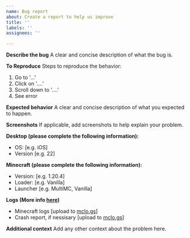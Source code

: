 ```yaml
---
name: Bug report
about: Create a report to help us improve
title: ''
labels: ''
assignees: ''

---
```


**Describe the bug**
A clear and concise description of what the bug is.

**To Reproduce**
Steps to reproduce the behavior:
1. Go to '...'
2. Click on '....'
3. Scroll down to '....'
4. See error

**Expected behavior**
A clear and concise description of what you expected to happen.

**Screenshots**
If applicable, add screenshots to help explain your problem.

**Desktop (please complete the following information):**
 - OS: [e.g. iOS]
 - Version [e.g. 22]

**Minecraft (please complete the following information):**
 - Version: [e.g. 1.20.4]
 - Loader: [e.g. Vanilla]
 - Launcher [e.g. MultiMC, Vanilla]

**Logs (More info [here](https://raw.githubusercontent.com/Daniel99j2/Magma-Network/main/.github/minecraft-logs.jpg))**
- Minecraft logs [upload to [mclo.gs](mclo.gs)]
- Crash report, if nessisary [upload to [mclo.gs](mclo.gs)]

**Additional context**
Add any other context about the problem here.
